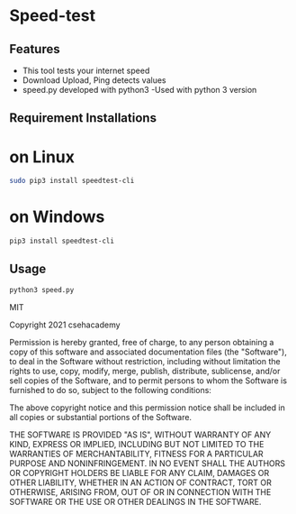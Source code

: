 # Speed-test

## Features
- This tool tests your internet speed
- Download Upload, Ping detects values
- speed.py developed with python3 -Used with python 3 version

## Requirement Installations

# on Linux
```sh
sudo pip3 install speedtest-cli
```
# on Windows

```sh
pip3 install speedtest-cli
```

## Usage

```sh
python3 speed.py
```
MIT

Copyright 2021 csehacademy

Permission is hereby granted, free of charge, to any person obtaining a copy of this software and associated documentation files (the "Software"), to deal in the Software without restriction, including without limitation the rights to use, copy, modify, merge, publish, distribute, sublicense, and/or sell copies of the Software, and to permit persons to whom the Software is furnished to do so, subject to the following conditions:

The above copyright notice and this permission notice shall be included in all copies or substantial portions of the Software.

THE SOFTWARE IS PROVIDED "AS IS", WITHOUT WARRANTY OF ANY KIND, EXPRESS OR IMPLIED, INCLUDING BUT NOT LIMITED TO THE WARRANTIES OF MERCHANTABILITY, FITNESS FOR A PARTICULAR PURPOSE AND NONINFRINGEMENT. IN NO EVENT SHALL THE AUTHORS OR COPYRIGHT HOLDERS BE LIABLE FOR ANY CLAIM, DAMAGES OR OTHER LIABILITY, WHETHER IN AN ACTION OF CONTRACT, TORT OR OTHERWISE, ARISING FROM, OUT OF OR IN CONNECTION WITH THE SOFTWARE OR THE USE OR OTHER DEALINGS IN THE SOFTWARE.
